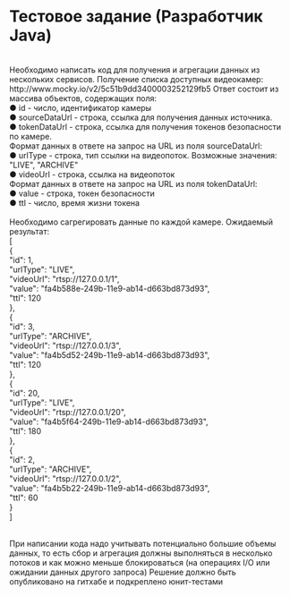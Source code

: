 <h1>Тестовое задание (Разработчик Java)</h1></br>
Необходимо написать код для получения и агрегации данных из нескольких сервисов.
Получение списка доступных видеокамер:
http://www.mocky.io/v2/5c51b9dd3400003252129fb5
Ответ состоит из массива объектов, содержащих поля:</br>
● id - число, идентификатор камеры</br>
● sourceDataUrl - строка, ссылка для получения данных источника.</br>
● tokenDataUrl - строка, ссылка для получения токенов безопасности по камере.</br>
Формат данных в ответе на запрос на URL из поля sourceDataUrl:</br>
● urlType - строка, тип ссылки на видеопоток. Возможные значения: "LIVE",
"ARCHIVE"</br>
● videoUrl - строка, ссылка на видеопоток</br>
Формат данных в ответе на запрос на URL из поля tokenDataUrl:</br>
● value - строка, токен безопасности</br>
● ttl - число, время жизни токена</br></br>
Необходимо сагрегировать данные по каждой камере. Ожидаемый результат:</br>
[</br>
{</br>
"id": 1,</br>
"urlType": "LIVE",</br>
"videoUrl": "rtsp://127.0.0.1/1",</br>
"value": "fa4b588e-249b-11e9-ab14-d663bd873d93",</br>
"ttl": 120</br>
},</br>
{</br>
"id": 3,</br>
"urlType": "ARCHIVE",</br>
"videoUrl": "rtsp://127.0.0.1/3",</br>
"value": "fa4b5d52-249b-11e9-ab14-d663bd873d93",</br>
"ttl": 120</br>
},</br>
{</br>
"id": 20,</br>
"urlType": "LIVE",</br>
"videoUrl": "rtsp://127.0.0.1/20",</br>
"value": "fa4b5f64-249b-11e9-ab14-d663bd873d93",</br>
"ttl": 180</br>
},</br>
{</br>
"id": 2,</br>
"urlType": "ARCHIVE",</br>
"videoUrl": "rtsp://127.0.0.1/2",</br>
"value": "fa4b5b22-249b-11e9-ab14-d663bd873d93",</br>
"ttl": 60</br>
}</br>
]</br></br>

При написании кода надо учитывать потенциально большие объемы данных, то есть сбор
и агрегация должны выполняться в несколько потоков и как можно меньше блокироваться
(на операциях I/O или ожидании данных другого запроса)
Решение должно быть опубликовано на гитхабе и подкреплено юнит-тестами

